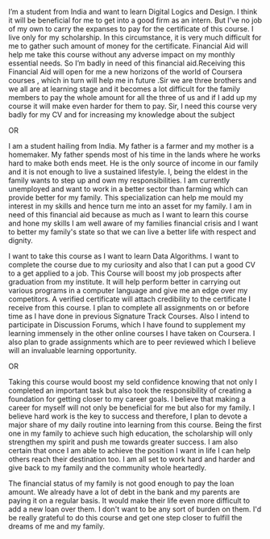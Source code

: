 I’m a student from India and want to learn Digital Logics and Design. I think it will be beneficial for me to get into a good firm as an intern. But I’ve no job of my own to carry the expanses to pay for the certificate of this course. I live only for my scholarship. In this circumstance, it is very much difficult for me to gather such amount of money for the certificate. Financial Aid will help me take this course without any adverse impact on my monthly essential needs. So I’m badly in need of this financial aid.Receiving this Financial Aid will open for me a new horizons of the world of Coursera courses , which in turn will help me in future .Sir we are three brothers and we all are at learning stage and it becomes a lot difficult for the family members to pay the whole amount for all the three of us and if I add up my course it will make even harder for them to pay. Sir, I need this course very badly for my CV and for increasing my knowledge about the subject

OR

I am a student hailing from India. My father is a farmer and my mother is a homemaker. My father spends most of his time in the lands where he works hard to make both ends meet. He is the only source of income in our family and it is not enough to live a sustained lifestyle. I, being the eldest in the family wants to step up and own my responsibilities. I am currently unemployed and want to work in a better sector than farming which can provide better for my family. This specialization can help me mould my interest in my skills and hence turn me into an asset for my family. I am in need of this financial aid because as much as I want to learn this course and hone my skills I am well aware of my families financial crisis and I want to better my family's state so that we can live a better life with respect and dignity.

I want to take this course as I want to learn Data Algorithms. I want to complete the course due to my curiosity and also that I can put a good CV to a get applied to a job. This Course will boost my job prospects after graduation from my institute. It will help perform better in carrying out various programs in a computer language and give me an edge over my competitors. A verified certificate will attach credibility to the certificate I receive from this course. I plan to complete all assignments on or before time as I have done in previous Signature Track Courses. Also I intend to participate in Discussion Forums, which I have found to supplement my learning immensely in the other online courses I have taken on Coursera. I also plan to grade assignments which are to peer reviewed which I believe will an invaluable learning opportunity.

OR

Taking this course would boost my seld confidence knowing that not only I completed an important task but also took the responsibility of creating a foundation for getting closer to my career goals. I believe that making a career for myself will not only be beneficial for me but also for my family. I believe hard work is the key to success and therefore, I plan to devote a major share of my daily routine into learning from this course. Being the first one in my family to achieve such high education, the scholarship will only strengthen my spirit and push me towards greater success. I am also certain that once I am able to achieve the position I want in life I can help others reach their destination too. I am all set to work hard and harder and give back to my family and the community whole heartedly.

The financial status of my family is not good enough to pay the loan amount. We already have a lot of debt in the bank and my parents are paying it on a regular basis. It would make their life even more difficult to add a new loan over them. I don't want to be any sort of burden on them. I'd be really grateful to do this course and get one step closer to fulfill the dreams of me and my family.
